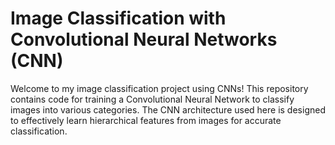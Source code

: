 # Image Classification with Convolutional Neural Networks (CNN)

Welcome to my image classification project using CNNs! This repository contains code for training a Convolutional Neural Network to classify images into various categories. The CNN architecture used here is designed to effectively learn hierarchical features from images for accurate classification.

